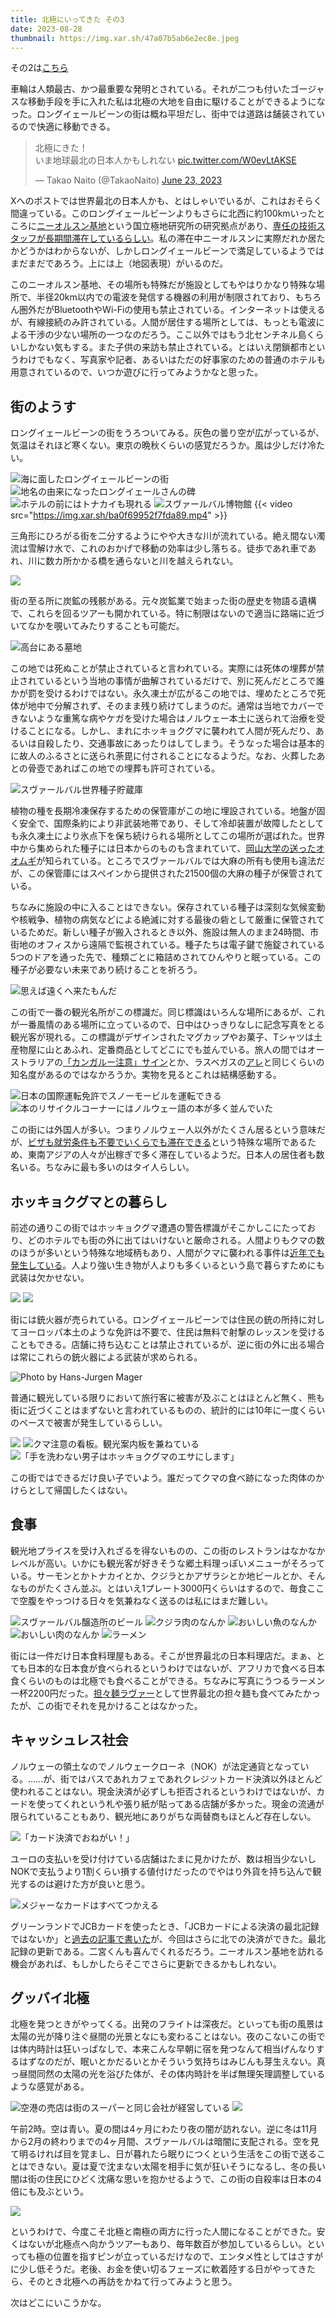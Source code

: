 ```yaml
---
title: 北極にいってきた その3
date: 2023-08-28
thumbnail: https://img.xar.sh/47a07b5ab6e2ec8e.jpeg
---
```


その2は[こちら](/post/1688537826/)

車輪は人類最古、かつ最重要な発明とされている。それが二つも付いたゴージャスな移動手段を手に入れた私は北極の大地を自由に駆けることができるようになった。ロングイェールビーンの街は概ね平坦だし、街中では道路は舗装されているので快適に移動できる。

<blockquote class="twitter-tweet"><p lang="ja" dir="ltr">北極にきた！<br>いま地球最北の日本人かもしれない <a href="https://t.co/W0evLtAKSE">pic.twitter.com/W0evLtAKSE</a></p>&mdash; Takao Naito (@TakaoNaito) <a href="https://twitter.com/TakaoNaito/status/1672111655101120512?ref_src=twsrc%5Etfw">June 23, 2023</a></blockquote> <script async src="https://platform.twitter.com/widgets.js" charset="utf-8"></script>

Xへのポストでは世界最北の日本人かも、とはしゃいでいるが、これはおそらく間違っている。このロングイェールビーンよりもさらに北西に約100kmいったところに[ニーオルスン基地](https://www.nipr.ac.jp/aerc/kyodo/doc/rule_191029.pdf)という国立極地研究所の研究拠点があり、[専任の技術スタッフが長期間滞在しているらしい](https://www.nipr.ac.jp/aerc/kyodo/doc/Ny-Alesund20190905.pdf)。私の滞在中ニーオルスンに実際だれか居たかどうかはわからないが、しかしロングイェールビーンで満足しているようではまだまだであろう。上には上（地図表現）がいるのだ。

このニーオルスン基地、その場所も特殊だが施設としてもやはりかなり特殊な場所で、半径20km以内での電波を発信する機器の利用が制限されており、もちろん圏外だがBluetoothやWi-Fiの使用も禁止されている。インターネットは使えるが、有線接続のみ許されている。人間が居住する場所としては、もっとも電波による干渉の少ない場所の一つなのだろう。ここ以外ではもう北センチネル島くらいしかない気もする。また子供の来訪も禁止されている。とはいえ閉鎖都市というわけでもなく、写真家や記者、あるいはただの好事家のための普通のホテルも用意されているので、いつか遊びに行ってみようかなと思った。


## 街のようす

ロングイェールビーンの街をうろついてみる。灰色の曇り空が広がっているが、気温はそれほど寒くない。東京の晩秋くらいの感覚だろうか。風は少しだけ冷たい。

![海に面したロングイェールビーンの街](https://img.xar.sh/4f1bb3eb1f8ddfa0.jpeg)
![地名の由来になったロングイェールさんの碑](https://img.xar.sh/e6011cf15979ecd3.jpeg)
![ホテルの前にはトナカイも現れる](https://img.xar.sh/2890451e37fbced9.jpeg)
![スヴァールバル博物館](https://img.xar.sh/defa4ac8999d875f.jpeg)
{{< video src="https://img.xar.sh/ba0f69952f7fda89.mp4" >}}

三角形にひろがる街を二分するようにやや大きな川が流れている。絶え間ない濁流は雪解け水で、これのおかげで移動の効率は少し落ちる。徒歩であれ車であれ、川に数カ所かかる橋を通らないと川を越えられない。

![](https://img.xar.sh/b7059602720d326c.jpeg)

街の至る所に炭鉱の残骸がある。元々炭鉱業で始まった街の歴史を物語る遺構で、これらを回るツアーも開かれている。特に制限はないので適当に路端に近づいてなかを覗いてみたりすることも可能だ。

![高台にある墓地](https://img.xar.sh/462ff3a144d898ed.jpeg)

この地では死ぬことが禁止されていると言われている。実際には死体の埋葬が禁止されているという当地の事情が曲解されているだけで、別に死んだところで誰かが罰を受けるわけではない。永久凍土が広がるこの地では、埋めたところで死体が地中で分解されず、そのまま残り続けてしまうのだ。通常は当地でカバーできないような重篤な病やケガを受けた場合はノルウェー本土に送られて治療を受けることになる。しかし、まれにホッキョクグマに襲われて人間が死んだり、あるいは自殺したり、交通事故にあったりはしてしまう。そうなった場合は基本的に故人のふるさとに送られ荼毘に付されることになるようだ。なお、火葬したあとの骨壺であればこの地での埋葬も許可されている。

![スヴァールバル世界種子貯蔵庫](https://img.xar.sh/177ba78c6deb799d.jpeg)

植物の種を長期冷凍保存するための保管庫がこの地に埋設されている。地盤が固く安全で、国際条約により非武装地帯であり、そして冷却装置が故障したとしても永久凍土により氷点下を保ち続けられる場所としてこの場所が選ばれた。世界中から集められた種子には日本からのものも含まれていて、[岡山大学の送ったオオムギ](https://www.okayama-u.ac.jp/tp/news/news_id3294.html)が知られている。ところでスヴァールバルでは大麻の所有も使用も違法だが、この保管庫にはスペインから提供された21500個の大麻の種子が保管されている。

ちなみに施設の中に入ることはできない。保存されている種子は深刻な気候変動や核戦争、植物の病気などによる絶滅に対する最後の砦として厳重に保管されているためだ。新しい種子が搬入されるとき以外、施設は無人のまま24時間、市街地のオフィスから遠隔で監視されている。種子たちは電子鍵で施錠されている5つのドアを通った先で、種類ごとに箱詰めされてひんやりと眠っている。この種子が必要ない未来であり続けることを祈ろう。

![思えば遠くへ来たもんだ](https://img.xar.sh/47a07b5ab6e2ec8e.jpeg)

この街で一番の観光名所がこの標識だ。同じ標識はいろんな場所にあるが、これが一番風情のある場所に立っているので、日中はひっきりなしに記念写真をとる観光客が現れる。この標識がデザインされたマグカップやお菓子、Tシャツは土産物屋に山とあふれ、定番商品としてどこにでも並んでいる。旅人の間ではオーストラリアの[「カンガルー注意」サイン](https://commons.wikimedia.org/wiki/File:Kangaroo_Sign_at_Stuart_Highway.jpg#/media/File:Kangaroo_Sign_at_Stuart_Highway.jpg)とか、ラスベガスの[アレ](https://en.wikipedia.org/wiki/Welcome_to_Fabulous_Las_Vegas_sign)と同じくらいの知名度があるのではなかろうか。実物を見るとこれは結構感動する。

![日本の国際運転免許でスノーモービルを運転できる](https://img.xar.sh/ada65f6e01591a97.jpeg)
![本のリサイクルコーナーにはノルウェー語の本が多く並んでいた](https://img.xar.sh/7a574b39004aa0c5.jpeg)

この街には外国人が多い。つまりノルウェー人以外がたくさん居るという意味だが、[ビザも就労条件も不要でいくらでも滞在できる](https://www.sysselmesteren.no/en/entry-and-residence/)という特殊な場所であるため、東南アジアの人々が出稼ぎで多く滞在しているようだ。日本人の居住者も数名いる。ちなみに最も多いのはタイ人らしい。

## ホッキョクグマとの暮らし

前述の通りこの街ではホッキョクグマ遭遇の警告標識がそこかしこにたっており、どのホテルでも街の外に出てはいけないと厳命される。人間よりもクマの数のほうが多いという特殊な地域柄もあり、人間がクマに襲われる事件は[近年でも発生している](https://en.wikipedia.org/wiki/2011_Svalbard_polar_bear_attack)。人より強い生き物が人よりも多くいるという島で暮らすためにも武装は欠かせない。

![](https://img.xar.sh/84ad86b957ced725.jpeg)
![](https://img.xar.sh/d706050d21880fb8.jpeg)

街には銃火器が売られている。ロングイェールビーンでは住民の銃の所持に対してヨーロッパ本土のような免許は不要で、住民は無料で射撃のレッスンを受けることもできる。店舗に持ち込むことは禁止されているが、逆に街の外に出る場合は常にこれらの銃火器による武装が求められる。

![Photo by Hans-Jurgen Mager](https://source.unsplash.com/qQWV91TTBrE/1600x1000)

普通に観光している限りにおいて旅行客に被害が及ぶことはほとんど無く、熊も街に近づくことはまずないと言われているものの、統計的には10年に一度くらいのペースで被害が発生しているらしい。

![](https://img.xar.sh/2750a38bea7e150c.jpeg)
![クマ注意の看板。観光案内板を兼ねている](https://img.xar.sh/bd2014c41e6bffe8.jpeg)
![「手を洗わない男子はホッキョクグマのエサにします」](https://img.xar.sh/9c097be735c684e0.jpeg)

この街ではできるだけ良い子でいよう。誰だってクマの食べ跡になった肉体のかけらとして帰国したくはない。

## 食事

観光地プライスを受け入れざるを得ないものの、この街のレストランはなかなかレベルが高い。いかにも観光客が好きそうな郷土料理っぽいメニューがそろっている。サーモンとかトナカイとか、クジラとかアザラシとか地ビールとか、そんなものがたくさん並ぶ。とはいえ1プレート3000円くらいはするので、毎食ここで空腹をやっつける日々を気兼ねなく送るのは私にはまだ難しい。

![スヴァールバル醸造所のビール](https://img.xar.sh/7bba3f36a58ea642.jpeg)
![クジラ肉のなんか](https://img.xar.sh/c8a4d89f1df0da8c.jpeg)
![おいしい魚のなんか](https://img.xar.sh/5c93ee2f86f45859.jpeg)
![おいしい肉のなんか](https://img.xar.sh/f95951bbfbacc40a.jpeg)
![ラーメン](https://img.xar.sh/a7f4539b46580691.jpeg)

街には一件だけ日本食料理屋もある。そこが世界最北の日本料理店だ。まぁ、とても日本的な日本食が食べられるというわけではないが、アフリカで食べる日本食くらいのものは北極でも食べることができる。ちなみに写真にうつるラーメン一杯2200円だった。[担々麺ラヴァー](/post/1668009702/)として世界最北の担々麺も食べてみたかったが、この街でそれを見かけることはなかった。


## キャッシュレス社会

ノルウェーの領土なのでノルウェークローネ（NOK）が法定通貨となっている。……が、街ではバスであれカフェであれクレジットカード決済以外ほとんど使われることはない。現金決済が必ずしも拒否されるというわけではないが、カードを使ってくれという札や張り紙が貼ってある店舗が多かった。現金の流通が限られていることもあり、観光地にありがちな両替商もほとんど存在しない。

![「カード決済でおねがい！」](https://img.xar.sh/68c4cac2a1edd394.jpeg)

ユーロの支払いを受け付けている店舗はたまに見かけたが、数は相当少ないしNOKで支払うより1割くらい損する値付けだったのでやはり外貨を持ち込んで観光するのは避けた方が良いと思う。

![メジャーなカードはすべてつかえる](https://img.xar.sh/2a98efaae409377c.jpeg)

グリーンランドでJCBカードを使ったとき、「JCBカードによる決済の最北記録ではないか」と[過去の記事で書いた](/post/1668989428/)が、今回はさらに北での決済ができた。最北記録の更新である。二宮くんも喜んでくれるだろう。ニーオルスン基地を訪れる機会があれば、もしかしたらそこでさらに更新できるかもしれない。

## グッバイ北極

北極を発つときがやってくる。出発のフライトは深夜だ。といっても街の風景は太陽の光が降り注ぐ昼間の光景となにも変わることはない。夜のこないこの街では体内時計は狂いっぱなしで、本来こんな早朝に宿を発つなんて相当げんなりするはずなのだが、眠いとかだるいとかそういう気持ちはみじんも芽生えない。真っ昼間同然の太陽の光を浴びた体が、その体内時計を半ば無理矢理調整しているような感覚がある。

![空港の売店は街のスーパーと同じ会社が経営している](https://img.xar.sh/1f7c0d0d13fc885d.jpeg)
![](https://img.xar.sh/877252a7b040161f.jpeg)

午前2時。空は青い。夏の間は4ヶ月にわたり夜の闇が訪れない。逆に冬は11月から2月の終わりまでの4ヶ月間、スヴァールバルは暗闇に支配される。空を見て明るければ目を覚まし、日が暮れたら眠りにつくという生活をこの街で送ることはできない。夏は夏で沈まない太陽を相手に気が狂いそうになるし、冬の長い闇は街の住民にひどく沈痛な思いを抱かせるようで、この街の自殺率は日本の4倍にも及ぶという。

![](https://img.xar.sh/6cc1e0f6ef355939.jpeg)

というわけで、今度こそ北極と南極の両方に行った人間になることができた。安くはないが北極点へ向かうツアーもあり、毎年数百が参加しているらしい。といっても極の位置を指すピンが立っているだけなので、エンタメ性としてはさすがに少し低そうだ。老後、お金を使い切るフェーズに軟着陸する日がやってきたら、そのとき北極への再訪をかねて行ってみようと思う。

次はどこにいこうかな。
